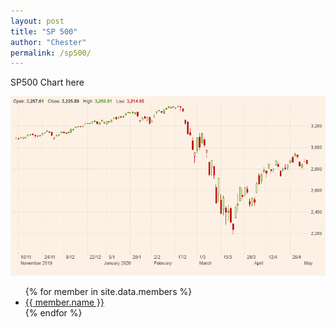 ```yaml
---
layout: post
title: "SP 500"
author: "Chester"
permalink: /sp500/
---
```


SP500 Chart here

![Down -0.7%](/assets/sp500chart.png)

<ul>
{% for member in site.data.members %}
  <li>
    <a href="https://github.com/{{ member.github }}">
      {{ member.name }}
    </a>
  </li>
{% endfor %}
</ul>